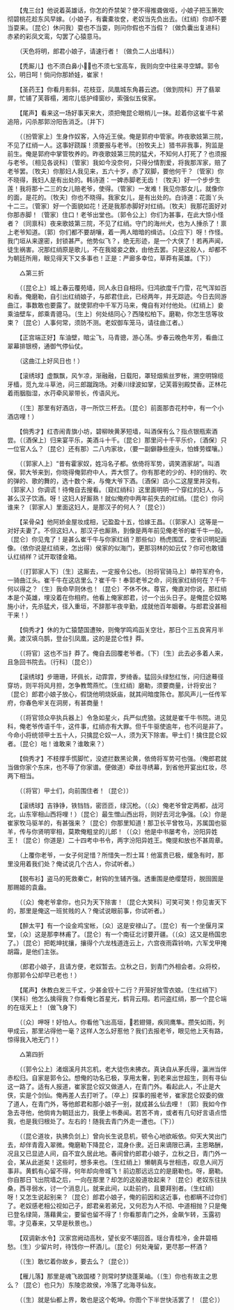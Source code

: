 <!-- { "loadSidebar": true } -->
　　【鬼三台】他说着英雄话，你怎的乔禁架？使不得推聋做哑，小娘子把玉箫吹彻碧桃花趁东风早嫁。（小娘子，有囊橐妆奁，老奴当先负出去。〔红绡〕你却不要当耍来。〔昆仑〕休问我）耍也不当耍，则问你假也不当假？〔做负囊出复进科〕赤紧的彩凤文鸾，勾罢了心猿意马。 

　　（天色将明，郎君小娘子，请速行者！〔做负二人出墙科〕） 

　　【秃厮儿】也不须白鼻小，也不须七宝高车，我则向空中往来寻空罅。郭令公，明日呵！倘问你那娇娃，崔家！ 

　　【圣药王】你看月影斜，花枝亚，凤凰城东角暮云遮。〔做到院科〕开了翡翠屏，忙铺了芙蓉榻，湘帘儿低护绛窗纱，索强似五侯家。 

　　【尾声】看来这一场好事天来大，须把俺昆仑眼梢儿一抹。趁着你这崔千牛紧追陪，闪杀那郭汾阳告消乏。〔并下〕 

　　（〔扮管家上〕生身作奴客，入侍近王侯。俺是郭府中管家。昨夜歌妓第三院，不见了红绡一人。这事好跷蹊！须要报与老爷。〔扮牧夫上〕猎书非我事，狗监是前生。俺是郭府中掌管牧养的。昨夜歌妓第三院的猛犬，不知何人打死了？也须报与老爷。〔相见各说科〕〔管家〕我如今没奈何，只得分情割爱，将我那浑家，赔了老爷罢。〔牧夫〕你那妇人我见来，五六十岁，赤了双脚，要他何干？〔管家〕你不晓得，我妇人是有出处的。韩诗道：一婢赤脚老无齿！〔牧夫〕好一个步步生莲！我将那十二三的女儿赔老爷，使得。〔管家〕一发难！我见你那女儿，就像你的面，是花的。〔牧夫〕你也不晓得。我家女儿，是有出处的。白诗道：花面丫头十二三。〔管家〕好一个面貌如花！还是我那赤脚好对红绡。〔牧夫〕我那花面好对你那赤脚！〔管家〕住口！老爷出堂也。〔郭令公上〕你们为甚事，在此大惊小怪者？〔同禀科〕夜来歌妓第三院，不见了红绡。守门的海州犬，也为人捶杀了！禀上老爷知道。〔郭〕你们都不要胡嚷，着一两人暗暗的缉访。〔众应下〕呀！作怪。我门垣从来邃密，封锁甚严。他势似飞？，绝无形迹，是一个大侠了！若再声闻，徒生祸害。况那红绡原是歌儿，不在我姬妾之数，由他去罢。只是这般人，却都不为朝廷所用，眼见得天下又多事也！正是：严廊多幸位，草莽有英雄。〔下〕） 

　　△第三折 

　　（〔昆仑上〕城上春云覆苑墙，同人永日自相将。归鸿欲度千门雪，花气浑如百和香。俺磨勒，自引出红绡娘子，与郎君住此，已经两年，并无踪迹。今日去同游曲江，事数敢也要露了。就使郭府中千军万马来，俺自有对付他处。〔红绡上〕妾乘油壁车，郎乘青骢马。〔生上〕何处结同心？西陵松柏下。磨勒，你怎生恁等妆束？〔昆仑〕人事何常，须防不测。老奴御车笼马，请往曲江者。） 

　　【正宫端正好】车油壁，暗尘飞，马青骢，游心荡。步春云晚色年芳，看曲江翠幕排银榜，通御气停仙仗。 

　　（这曲江上好风日也！） 

　　【滚绣球】虚飘飘，风乍凉，渐融融，日载阳，罩轻烟紫丝罗帐，溯空明锦缆牙樯，觅九龙斗草池，问三郎蹴踘场。对秦川绿波如掌，记芙蓉别殿焚香。正林花着雨胭脂湿，水荇牵风翠带长，传语风光。 

　　（〔生〕那里有好酒店，寻一所饮三杯去。〔昆仑〕前面那杏花村中，有一个小酒店哩！） 

　　【倘秀才】红杏闹青旗小坊，碧柳映黄茅短墙，叫酒保有么？指点银瓶索酒尝。（〔酒保上〕归来宴平乐，美酒斗十千。〔昆仑〕那里问十千平乐价，〔酒保〕只一位官人么？〔昆仑〕还有那）二八内家妆，（要一副僻静些座头，怕蜂劳蝶嚷。） 

　　（〔郭家人上〕“昔有霍家奴，姓冯名子都。依倚将军势，调笑酒家胡”。叫酒保，郭大爷来到，你晓得俺郭府中人，弄大惯了。你有那老的少的、村的俏的、吹的弹的、歌的舞的，选十数个来，与俺大爷下酒。〔酒保〕店小二这屋里并没有。〔郭家人〕你调谎！待俺自去搜看。〔窥红绡科〕这里面明明一个穿红的妇人，与甚么汉子饮酒。呀！这妇人好厮熟！就似俺府中两年前失去的红绡。〔昆仑〕你问谁来？〔郭家人〕里面这妇人，是那汉子的何人？〔昆仑〕） 

　　【呆骨朵】他阿娇金屋妆成相，记盈盈十五，恰嫁王昌。（〔郭家人〕这等是一对好夫妻了。不但这妇人，那汉子也厮熟，到像是两年前见俺老爷的崔千牛一般。〔昆仑〕你见鬼了！是甚么崔千牛与你家红绡？那些似）杨虎围匡，空省识明妃画像。（依你说是红绡来，怎出得）侯家的似海门，更那羽林的如云仗？你可也敢错认红绡样？试开取镂金箱。 

　　（〔打郭家人下〕〔生〕这厮去，一定报令公也。〔扮将官骑马上〕单符军府令，一骑曲江头。崔千牛在这店里么？崔千牛！奉郭老爷之命，问我家红绡何在？千牛何以得之？〔生〕我命早则休也！〔昆仑〕不休不休。尊官，俺直对你说，那红绡本是个英雄，埋没着在你相府。他看上俺家郎君，讨一个出头日子。是俺昆仑奴略施小计，先杀猛犬，径入重垣，不辞那半夜辛勤，成就他百年姻眷。与郎君没甚相干来！） 

　　【倘秀才】休的为亡猿楚国遭殃，则俺学鸣鸡函关空壮，那日个三五良宵月半黄。渡汉填乌鹊，登台引凤凰，这的是昆仑性扌莽。 

　　（〔将官〕这也不当扌莽了。俺自去回覆老爷者。〔下〕〔生〕此去必多着人来，且急回书院去。〔行科〕〔昆仑〕） 

　　【滚绣球】步珊珊，环佩长，动霏霏，罗绮香。猛回头绿愁红怅，问归途蓦径穿坊，则平将风月担，怎争教莺燕忙。〔生红绡〕磨勒，须要商量，计将安出？〔昆仑〕郎君小娘子放心，假饶他明烧妖庙，就其间暗度陈仓。那风声儿一任传军府，你春色牢关在洞房，有甚商量！ 

　　（〔将官领众卒执兵器上〕令急如星火，兵严似虎狼。这就是崔千牛书院。进见科，俺老爷传语千牛，这件事，红绡亦有大罪。但千牛驱使逾年，也不问是非了。今命小将统领甲士五十人，只擒昆仑奴一人，须为天下除害。甲士们！擒住昆仑奴者。〔昆仑〕咄！谁敢来？谁敢来？） 

　　【倘秀才】不枝撑手慌脚忙，没遮拦数黑论黄，依倚将军势可也强。（俺郎君就当做你家个东床，也不辱了你家谱。便做道）牵丝寻绣幕，到省他开宴出红妆，尽两下相当。 

　　（〔将官〕甲士们，向前围住者！〔昆仑〕） 

　　【滚绣球】吉铮铮，铁铛铛，密匝匝，绿沉枪。（〔众〕俺老爷曾定两都，战河北，山东宰相山西将哩！）〔昆仑〕最生憎山西出将，则好去河北争强。〔众〕你是崔家牧马驱羊的，有甚强来？〔昆仑〕你那里知道！那卫长平曾牧马，苏属国也驱羊，传与你贤明宰相，莫欺俺粗坌的儿郎！（〔众〕他是中书屡考令，汾阳异姓王！〔昆仑〕你道是）二十四考中书令，两字汾阳异姓王。俺提和放也不甚周章。 

　　（上覆你老爷，一女子何足惜？所惜失一烈士耳！他富贵已极，缓急有时，那里没用着我们处？俺试说几个古人，你试听者。） 

　　【脱布衫】盗马的死救秦亡，射钩的生辅齐强。透重围是绝缨楚将，脱囹圄是那赐姬的袁盎。 

　　（〔众〕俺老爷拿你，也只为天下除害！〔昆仑大笑科〕可笑可笑！你见害天下的，那里是俺这一班贫贱的人？俺试说眼前事，你试听者。） 

　　【醉太平】有一个设金鸡宝帐，〔众〕这是安禄山了。〔昆仑〕有一个坐偃月深堂，〔众〕这是那李林甫了。〔昆仑〕有一个南征北讨要开疆。（〔众〕这又是杨国忠了。）〔昆仑〕把乾坤扰攘，攘得个六龙栈道连云上，六宫夜雨霖铃响，六军戈甲掩胡霜，是他们主张。 

　　（郎君小娘子，且请方便，老奴暂去。立秋之日，到青门外相会者。众将校，你那郭令公却早已老也！） 

　　【尾声】休教白发三千丈，少甚金钗十二行？开笼好放雪衣娘。〔生红绡下〕〔笑科〕他怎么擒得我？你看俺匕首星光，鹤背云翔。若问盗红绡，那一个昆仑端的在瑶天上！〔做飞身下〕 

　　（〔众〕呷呀！好怕人。你看他飞出高垣，若翅翎，疾同鹰隼。攒矢如雨，列甲成云，那里沾得他一毫？这样人怎么好惹他？我们去报老爷，眼见他上天有路，惊得我入地无门！） 

　　△第四折 

　　（〔郭令公上〕渚烟溪月共忘机，老大徒伤未拂衣。真诀自从茅氏得，瀛洲当伴赤松归。自家是郭令公。想俺的功名已极，享用太奢，到老来出世超生，则有寻仙这一路了。适有人报道，崔家昆仑奴又做道人，在青门外。看起此人，不止是大侠，实是个剑仙。俺再差人去打听了。〔卒上〕探事的报老爷，崔家昆仑奴委的做了道人，在青门外，等他郎君和那小娘子一别，就成甚么仙去哩！〔郭〕我如今作急去寻他，他倘肯为朝廷出力，我便上书奏闻。若苦不肯，或者有几句好言语点悟我，也是我归根处了。左右的！随我去青门外走一遭也。〔下〕） 

　　（〔昆仑道妆，执拂负剑上〕曾向长生说息机，顿令心地欲皈依。仰天大笑出门去，却伴青霞入翠微。俺磨勒下降昆仑，混身仆隶。近日来谪限已满，主恩略酬，况且又已显迹人间，自不宜久居此地。春间曾约郎君小娘子，立秋之日，青门外一会，某从此逝矣！这些时，想多来也。〔生红绡上〕懒朝真与世相违，叹息人间万事非。黄鹤有心留不得，何年却向帝城飞！前边那远远立的是磨勒也。呀，磨勒。你自那日飞出院墙之后，一向在那里？却怎的这般道妆起来？〔昆仑〕老奴东往扶桑，西寻弱水，讨一个消息儿，就来此间，以赴前约，且要拜别者。〔生红绡〕呀！又怎生说起别来？〔昆仑〕郎君小娘子，俺的前因和这近事，也都瞒不过你们了。老奴感老相公视如己子，郎君亲若弟兄，又何忍为人不彻、中道相抛？只是俺已登名绿简，落藉黄尘，要留也留不得了！你看那青门之外，金飙乍转，玉露初零。才见春来，又早是秋景也。） 

　　【双调新水令】汉家宫阙动高秋，望长安不堪回首。瑶台青桂冷，金井碧梧愁。〔生〕少留片时，待饯你一杯酒儿。〔昆仑〕何处淹留，更尽那一杯酒？ 

　　（〔生〕敢忆着你故乡，要去么？〔昆仑〕） 

　　【雁儿落】那里是魂飞故国楼？则常时梦绕蓬莱岫。（〔生〕你也有故主之思么？〔昆仑〕也只为）东陵恋故侯，冷落了北海寻仙友。 

　　（〔生〕就是仙都上界，敢也是这个乾坤。你图个下半世快活罢了！〔昆仑〕） 

